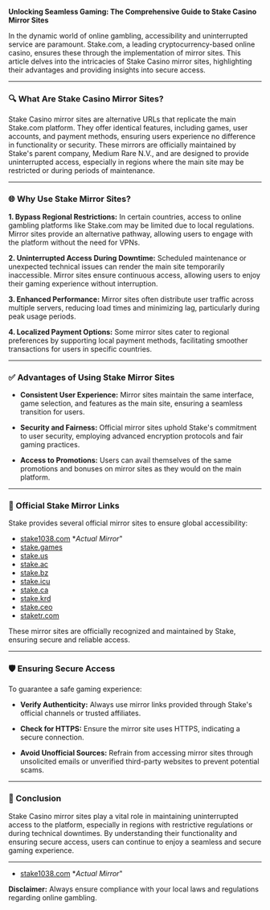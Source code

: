 **Unlocking Seamless Gaming: The Comprehensive Guide to Stake Casino Mirror Sites**

In the dynamic world of online gambling, accessibility and uninterrupted service are paramount. Stake.com, a leading cryptocurrency-based online casino, ensures these through the implementation of mirror sites. This article delves into the intricacies of Stake Casino mirror sites, highlighting their advantages and providing insights into secure access.

---

### 🔍 What Are Stake Casino Mirror Sites?

Stake Casino mirror sites are alternative URLs that replicate the main Stake.com platform. They offer identical features, including games, user accounts, and payment methods, ensuring users experience no difference in functionality or security. These mirrors are officially maintained by Stake's parent company, Medium Rare N.V., and are designed to provide uninterrupted access, especially in regions where the main site may be restricted or during periods of maintenance.

---

### 🌐 Why Use Stake Mirror Sites?

**1. Bypass Regional Restrictions:** In certain countries, access to online gambling platforms like Stake.com may be limited due to local regulations. Mirror sites provide an alternative pathway, allowing users to engage with the platform without the need for VPNs. 

**2. Uninterrupted Access During Downtime:** Scheduled maintenance or unexpected technical issues can render the main site temporarily inaccessible. Mirror sites ensure continuous access, allowing users to enjoy their gaming experience without interruption.

**3. Enhanced Performance:** Mirror sites often distribute user traffic across multiple servers, reducing load times and minimizing lag, particularly during peak usage periods.

**4. Localized Payment Options:** Some mirror sites cater to regional preferences by supporting local payment methods, facilitating smoother transactions for users in specific countries.

---

### ✅ Advantages of Using Stake Mirror Sites

* **Consistent User Experience:** Mirror sites maintain the same interface, game selection, and features as the main site, ensuring a seamless transition for users. 

* **Security and Fairness:** Official mirror sites uphold Stake's commitment to user security, employing advanced encryption protocols and fair gaming practices.

* **Access to Promotions:** Users can avail themselves of the same promotions and bonuses on mirror sites as they would on the main platform.

---

### 🔗 Official Stake Mirror Links

Stake provides several official mirror sites to ensure global accessibility:

* [stake1038.com](https://bit.ly/43HqHAC) **Actual Mirror*"
* [stake.games](https://bit.ly/43HqHAC)
* [stake.us](https://bit.ly/43HqHAC)
* [stake.ac](https://bit.ly/43HqHAC)
* [stake.bz](https://bit.ly/43HqHAC)
* [stake.icu](https://bit.ly/43HqHAC)
* [stake.ca](https://bit.ly/43HqHAC)
* [stake.krd](https://bit.ly/43HqHAC)
* [stake.ceo](https://bit.ly/43HqHAC)
* [staketr.com](https://bit.ly/43HqHAC)

These mirror sites are officially recognized and maintained by Stake, ensuring secure and reliable access.

---

### 🛡️ Ensuring Secure Access

To guarantee a safe gaming experience:

* **Verify Authenticity:** Always use mirror links provided through Stake's official channels or trusted affiliates.

* **Check for HTTPS:** Ensure the mirror site uses HTTPS, indicating a secure connection.

* **Avoid Unofficial Sources:** Refrain from accessing mirror sites through unsolicited emails or unverified third-party websites to prevent potential scams.
---

### 📌 Conclusion

Stake Casino mirror sites play a vital role in maintaining uninterrupted access to the platform, especially in regions with restrictive regulations or during technical downtimes. By understanding their functionality and ensuring secure access, users can continue to enjoy a seamless and secure gaming experience.

---

* [stake1038.com](https://bit.ly/43HqHAC) **Actual Mirror*"

**Disclaimer:** Always ensure compliance with your local laws and regulations regarding online gambling.
